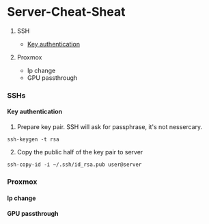 # Server-Cheat-Sheat

1. SSH

    * [Key authentication](https://github.com/Mik0aj/Server-Cheat-Sheat/edit/main/README.md#Key-authentication)

2. Proxmox

    * Ip change
    * GPU passthrough

### SSHs

#### Key authentication
1. Prepare key pair. SSH will ask for passphrase, it's not nessercary.
```
ssh-keygen -t rsa

```
2. Copy the public half of the key pair to server
```
ssh-copy-id -i ~/.ssh/id_rsa.pub user@server
```

### Proxmox

#### Ip change

#### GPU passthrough
